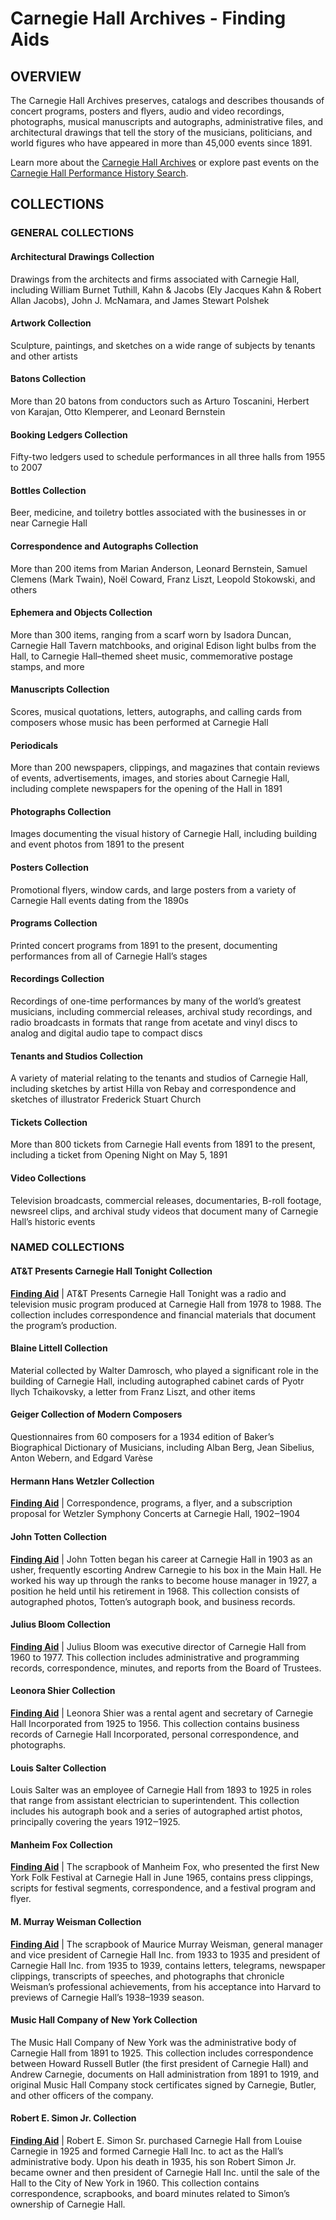 # Carnegie Hall Archives - Finding Aids

## OVERVIEW 

The Carnegie Hall Archives preserves, catalogs and describes thousands of concert programs, posters and flyers, audio and video recordings, photographs, musical manuscripts and autographs, administrative files, and architectural drawings that tell the story of the musicians, politicians, and world figures who have appeared in more than 45,000 events since 1891.

Learn more about the [Carnegie Hall Archives](www.carnegiehall.org/About/History) or explore past events on the [Carnegie Hall Performance History Search](https://launch.carnegiehall.org/PerformanceHistorySearch/).

## COLLECTIONS

### GENERAL COLLECTIONS 
#### Architectural Drawings Collection
Drawings from the architects and firms associated with Carnegie Hall, including William Burnet Tuthill, Kahn & Jacobs (Ely Jacques Kahn & Robert Allan Jacobs), John J. McNamara, and James Stewart Polshek

#### Artwork Collection
Sculpture, paintings, and sketches on a wide range of subjects by tenants and other artists

#### Batons Collection
More than 20 batons from conductors such as Arturo Toscanini, Herbert von Karajan, Otto Klemperer, and Leonard Bernstein

#### Booking Ledgers Collection
Fifty-two ledgers used to schedule performances in all three halls from 1955 to 2007

#### Bottles Collection
Beer, medicine, and toiletry bottles associated with the businesses in or near Carnegie Hall 

#### Correspondence and Autographs Collection
More than 200 items from Marian Anderson, Leonard Bernstein, Samuel Clemens (Mark Twain), Noël Coward, Franz Liszt, Leopold Stokowski, and others

#### Ephemera and Objects Collection
More than 300 items, ranging from a scarf worn by Isadora Duncan, Carnegie Hall Tavern matchbooks, and original Edison light bulbs from the Hall, to Carnegie Hall–themed sheet music, commemorative postage stamps, and more

#### Manuscripts Collection
Scores, musical quotations, letters, autographs, and calling cards from composers whose music has been performed at Carnegie Hall

#### Periodicals
More than 200 newspapers, clippings, and magazines that contain reviews of events, advertisements, images, and stories about Carnegie Hall, including complete newspapers for the opening of the Hall in 1891

#### Photographs Collection
Images documenting the visual history of Carnegie Hall, including building and event photos from 1891 to the present

#### Posters Collection
Promotional flyers, window cards, and large posters from a variety of Carnegie Hall events dating from the 1890s

#### Programs Collection
Printed concert programs from 1891 to the present, documenting performances from all of Carnegie Hall’s stages

#### Recordings Collection
Recordings of one-time performances by many of the world’s greatest musicians, including commercial releases, archival study recordings, and radio broadcasts in formats that range from acetate and vinyl discs to analog and digital audio tape to compact discs

#### Tenants and Studios Collection
A variety of material relating to the tenants and studios of Carnegie Hall, including sketches by artist Hilla von Rebay and correspondence and sketches of illustrator Frederick Stuart Church

#### Tickets Collection
More than 800 tickets from Carnegie Hall events from 1891 to the present, including a ticket from Opening Night on May 5, 1891

#### Video Collections
Television broadcasts, commercial releases, documentaries, B-roll footage, newsreel clips, and archival study videos that document many of Carnegie Hall’s historic events 

### NAMED COLLECTIONS
#### AT&T Presents Carnegie Hall Tonight Collection
**[Finding Aid](/namedcolls-fa/attPresents.html)** | AT&T Presents Carnegie Hall Tonight was a radio and television music program produced at Carnegie Hall from 1978 to 1988. The collection includes correspondence and financial materials that document the program’s production.

#### Blaine Littell Collection
Material collected by Walter Damrosch, who played a significant role in the building of Carnegie Hall, including autographed cabinet cards of Pyotr Ilych Tchaikovsky, a letter from Franz Liszt, and other items

#### Geiger Collection of Modern Composers
Questionnaires from 60 composers for a 1934 edition of Baker’s Biographical Dictionary of Musicians, including Alban Berg, Jean Sibelius, Anton Webern, and Edgard Varèse

#### Hermann Hans Wetzler Collection
**[Finding Aid](/namedcolls-fa/wetzler.html)** | Correspondence, programs, a flyer, and a subscription proposal for Wetzler Symphony Concerts at Carnegie Hall, 1902‒1904

#### John Totten Collection
**[Finding Aid](/namedcolls-fa/johnTotten.html)** | John Totten began his career at Carnegie Hall in 1903 as an usher, frequently escorting Andrew Carnegie to his box in the Main Hall. He worked his way up through the ranks to become house manager in 1927, a position he held until his retirement in 1968. This collection consists of autographed photos, Totten’s autograph book, and business records.

#### Julius Bloom Collection
**[Finding Aid](/namedcolls-fa/juliusBloom.html)** | Julius Bloom was executive director of Carnegie Hall from 1960 to 1977. This collection includes administrative and programming records, correspondence, minutes, and reports from the Board of Trustees.

#### Leonora Shier Collection
**[Finding Aid](/namedcolls-fa/leonoraShier.html)** | Leonora Shier was a rental agent and secretary of Carnegie Hall Incorporated from 1925 to 1956. This collection contains business records of Carnegie Hall Incorporated, personal correspondence, and photographs.

#### Louis Salter Collection
Louis Salter was an employee of Carnegie Hall from 1893 to 1925 in roles that range from assistant electrician to superintendent. This collection includes his autograph book and a series of autographed artist photos, principally covering the years 1912‒1925.

#### Manheim Fox Collection
**[Finding Aid](/namedcolls-fa/manheimFox.html)** | The scrapbook of Manheim Fox, who presented the first New York Folk Festival at Carnegie Hall in June 1965, contains press clippings, scripts for festival segments, correspondence, and a festival program and flyer.

#### M. Murray Weisman Collection
**[Finding Aid](/namedcolls-fa/murrayWeisman.html)** | The scrapbook of Maurice Murray Weisman, general manager and vice president of Carnegie Hall Inc. from 1933 to 1935 and president of Carnegie Hall Inc. from 1935 to 1939, contains letters, telegrams, newspaper clippings, transcripts of speeches, and photographs that chronicle Weisman’s professional achievements, from his acceptance into Harvard to previews of Carnegie Hall’s 1938–1939 season.

#### Music Hall Company of New York Collection
The Music Hall Company of New York was the administrative body of Carnegie Hall from 1891 to 1925. This collection includes correspondence between Howard Russell Butler (the first president of Carnegie Hall) and Andrew Carnegie, documents on Hall administration from 1891 to 1919, and original Music Hall Company stock certificates signed by Carnegie, Butler, and other officers of the company.

#### Robert E. Simon Jr. Collection
**[Finding Aid](/namedcolls-fa/robertSimon.html)** | Robert E. Simon Sr. purchased Carnegie Hall from Louise Carnegie in 1925 and formed Carnegie Hall Inc. to act as the Hall’s administrative body. Upon his death in 1935, his son Robert Simon Jr. became owner and then president of Carnegie Hall Inc. until the sale of the Hall to the City of New York in 1960. This collection contains correspondence, scrapbooks, and board minutes related to Simon’s ownership of Carnegie Hall.
